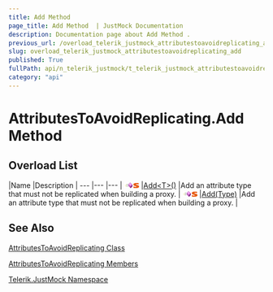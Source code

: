 ```yaml
---
title: Add Method 
page_title: Add Method  | JustMock Documentation
description: Documentation page about Add Method .
previous_url: /overload_telerik_justmock_attributestoavoidreplicating_add.html
slug: overload_telerik_justmock_attributestoavoidreplicating_add
published: True
fullPath: api/n_telerik_justmock/t_telerik_justmock_attributestoavoidreplicating/methods_t_telerik_justmock_attributestoavoidreplicating/overload_telerik_justmock_attributestoavoidreplicating_add/overload_telerik_justmock_attributestoavoidreplicating_add
category: "api"
---
```


# AttributesToAvoidReplicating.Add Method



## Overload List



 |Name |Description |
--- |--- |--- |
![Public method](/icons/pubmethod.gif)![Static member](/icons/static.gif) |[Add&lt;T&gt;()](m_telerik_justmock_attributestoavoidreplicating_add__1) |Add an attribute type that must not be replicated when building a proxy. |
![Public method](/icons/pubmethod.gif)![Static member](/icons/static.gif) |[Add(Type)](m_telerik_justmock_attributestoavoidreplicating_add) |Add an attribute type that must not be replicated when building a proxy. |


## See Also



 [AttributesToAvoidReplicating Class](t_telerik_justmock_attributestoavoidreplicating) 

 [AttributesToAvoidReplicating Members](allmembers_t_telerik_justmock_attributestoavoidreplicating) 

 [Telerik.JustMock Namespace](n_telerik_justmock) 




